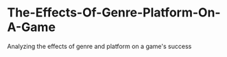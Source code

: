 # The-Effects-Of-Genre-Platform-On-A-Game
Analyzing the effects of genre and platform on a game's success
